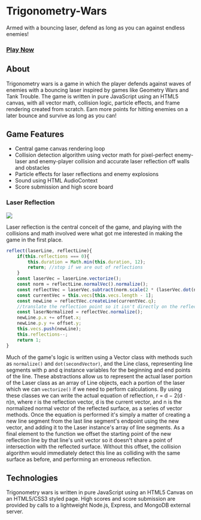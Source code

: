 # Trigonometry-Wars
Armed with a bouncing laser, defend as long as you can against endless enemies!

### [Play Now](https://nick-howlett.github.io/Trigonometry-Wars?utm_source=readme&medium=body)


## About
Trigonometry wars is a game in which the player defends against waves of enemies with a bouncing laser inspired by games like
Geometry Wars and Tank Trouble. The game is written in pure JavaScript using an HTML5 canvas, with all vector math, collision logic, 
particle effects, and frame rendering created from scratch. Earn more points for hitting enemies on a later bounce and survive as long as you can!

## Game Features
 * Central game canvas rendering loop 
 * Collision detection algorithm using vector math for pixel-perfect enemy-laser and enemy-player collision and accurate laser reflection off walls and obstacles
 * Particle effects for laser reflections and enemy explosions
 * Sound using HTML AudioContext
 * Score submission and high score board
 
### Laser Reflection
<img src="https://raw.githubusercontent.com/Nick-Howlett/Trigonometry-Wars/master/images/reflections.gif"/>

Laser reflection is the central conceit of the game, and playing with the collisions and math involved were what got me interested in making the game in the first place. 

```javascript
reflect(laserLine, reflectLine){
    if(this.reflections === 0){
        this.duration = Math.min(this.duration, 12);
        return; //stop if we are out of reflections
    }
    const laserVec = laserLine.vectorize();
    const norm = reflectLine.normalVec().normalize();
    const reflectVec = laserVec.subtract(norm.scale(2 * (laserVec.dot(norm))));
    const currentVec = this.vecs[this.vecs.length - 1];
    const newLine = reflectVec.createLine(currentVec.q);
    //translate the reflection point so it isn't directly on the reflected surface
    const laserNormalized = reflectVec.normalize();
    newLine.p.x += offset.x;
    newLine.p.y += offset.y;
    this.vecs.push(newLine);
    this.reflections--;
    return 1;
}
```
Much of the game's logic is written using a Vector class with methods such as ```normalize()``` and ```dot(secondVector)```, and the Line class, representing line segments with p and q instance variables for the beginning and end points of the line. These abstractions allow us to represent the actual laser portion of the Laser class as an array of Line objects, each a portion of the laser which we can ```vectorize()``` if we need to perform calculations.
By using these classes we can write the actual equation of reflection, r = d − 2(d ⋅ n)n, where r is the reflection vector, d is the current vector, and n is the normalized normal vector of the reflected surface, as a series of vector methods. Once the equation is performed it's simply a matter of creating a new line segment from the last line segment's endpoint using the new vector, and adding it to the Laser instance's array of line segments.
As a final element to the function we offset the starting point of the new reflection line by that line's unit vector so it doesn't share a point of intersection with the reflected surface. Without this offset, the collision algorithm would immediately detect this line as colliding with the same surface as before, and performing an erroneous reflection. 
 
## Technologies
Trigonometry wars is written in pure JavaScript using an HTML5 Canvas on an HTML5/CSS3 styled page.
High scores and score submission are provided by calls to a lightweight Node.js, Express, and MongoDB external server. 
